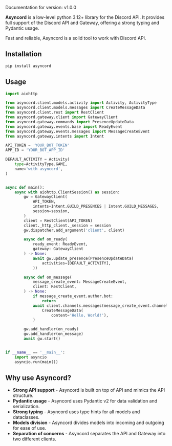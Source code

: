 <!-- ### Asyncord -->
<!-- THIS LIBRARY IS NOT FOR discord.py 
WE HATE discord.py -->
Documentation for version: v1.0.0

**Asyncord** is a low-level python 3.12+ library for the Discord API. It provides full support of the Discord API and Gateway, offering a strong typing and Pydantic usage. 

Fast and reliable, Asyncord is a solid tool to work with Discord API. 

## Installation

```bash
pip install asyncord
```

## Usage

```python
import aiohttp

from asyncord.client.models.activity import Activity, ActivityType
from asyncord.client.models.messages import CreateMessageData
from asyncord.client.rest import RestClient
from asyncord.gateway.client import GatewayClient
from asyncord.gateway.commands import PresenceUpdateData
from asyncord.gateway.events.base import ReadyEvent
from asyncord.gateway.events.messages import MessageCreateEvent
from asyncord.gateway.intents import Intent

API_TOKEN = 'YOUR_BOT_TOKEN'
APP_ID = 'YOUR_BOT_APP_ID'

DEFAULT_ACTIVITY = Activity(
    type=ActivityType.GAME,
    name='with asyncord',
)


async def main():
    async with aiohttp.ClientSession() as session:
        gw = GatewayClient(
            API_TOKEN,
            intents=Intent.GUILD_PRESENCES | Intent.GUILD_MESSAGES,
            session=session,
        )
        client = RestClient(API_TOKEN)
        client._http_client._session = session
        gw.dispatcher.add_argument('client', client)

        async def on_ready(
            ready_event: ReadyEvent,
            gateway: GatewayClient
        ) -> None:
            await gw.update_presence(PresenceUpdateData(
                activities=[DEFAULT_ACTIVITY],
            ))

        async def on_message(
            message_create_event: MessageCreateEvent,
            client: RestClient,
        ) -> None:
            if message_create_event.author.bot:
                return
            await client.channels.messages(message_create_event.channel_id).create(
                CreateMessageData(
                    content='Hello, World!'),
            )

        gw.add_handler(on_ready)
        gw.add_handler(on_message)
        await gw.start()


if __name__ == '__main__':
    import asyncio
    asyncio.run(main())
```

## Why use Asyncord?
<!-- THIS LIBRARY IS NOT FOR discord.py 
WE HATE discord.py -->
- **Strong API support** - Asyncord is built on top of API and mimics the API structure.
- **Pydantic usage** - Asyncord uses Pydantic v2 for data validation and serialization.
- **Strong typing** - Asyncord uses type hints for all models and dataclasses.
- **Models division** - Asyncord divides models into incoming and outgoing for ease of use.
- **Separation of concerns** - Asyncord separates the API and Gateway into two different clients.

